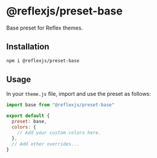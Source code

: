 # @reflexjs/preset-base

Base preset for Reflex themes.

## Installation

```sh
npm i @reflexjs/preset-base
```

## Usage

In your `theme.js` file, import and use the preset as follows:

```js
import base from "@reflexjs/preset-base"

export default {
  preset: base,
  colors: {
    // Add your custom colors here.
  },
  // Add other overrides...
}
```
